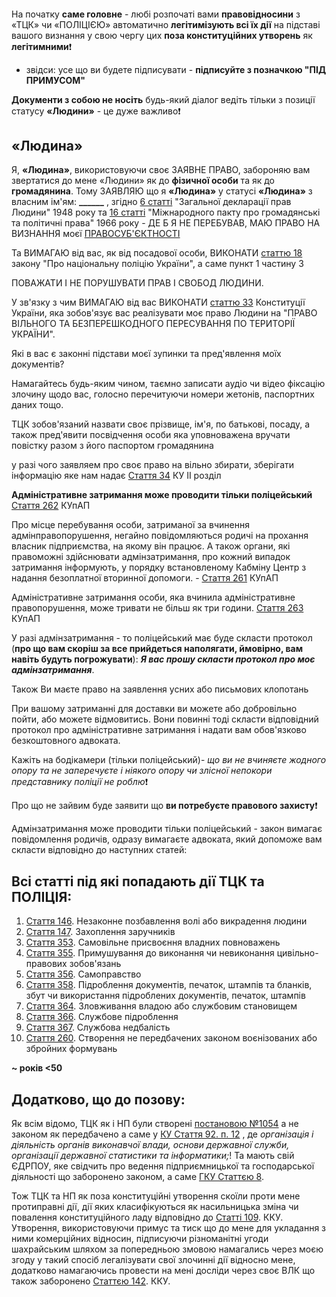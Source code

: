 <div style="
    display: flex;
    justify-content: center;
    padding: 1.7em 0 3.7em 0;
"><div style="background: url(./assets/images/icons/svg/txt_pamyatka.svg) no-repeat 0 0 / cover;width: 16.7em;height: 3.0em;"></div></div>

На початку **саме головне** - любі розпочаті вами **правовідносини** з «ТЦК» чи «ПОЛІЦІЄЮ» автоматично **легітимізують всі їх дії** на підставі вашого визнання у свою чергу цих **поза конституційних утворень** як **легітимними**❗️

- звідси: усе що ви будете підписувати - **підписуйте з позначкою "ПІД ПРИМУСОМ"**

**Документи з собою не носіть** будь-який діалог ведіть тільки з позиції статусу **«Людини»** - це дуже важливо❗️

## «Людина»

Я, **«Людина»**, використовуючи своє ЗАЯВНЕ ПРАВО, забороняю вам звертатися до мене «Людини» як до **фізичної особи** та як до **громадянина**. Тому ЗАЯВЛЯЮ що я **«Людина»** у статусі **«Людина»** з власним ім'ям: **\_\_\_\_\_\_** , згідно [6 статті](https://zakon.rada.gov.ua/laws/show/995_015#o24) "Загальної декларації прав Людини" 1948 року та [16 статті](https://zakon.rada.gov.ua/laws/show/995_043#o90) "Міжнародного пакту про громадянські та політичні права" 1966 року - ДЕ Б Я НЕ ПЕРЕБУВАВ, МАЮ ПРАВО НА ВИЗНАННЯ моєї [ПРАВОСУБ'ЄКТНОСТІ]({{site.github.url}}/pages/guide/zagalna-harakteristika-pravosubyektnosti.html)

Та ВИМАГАЮ від вас, як від посадової особи, ВИКОНАТИ [статтю 18](https://zakon.rada.gov.ua/laws/show/580-19#n101) закону "Про національну поліцію України", а саме пункт 1 частину 3

ПОВАЖАТИ І НЕ ПОРУШУВАТИ ПРАВ І СВОБОД ЛЮДИНИ.

У зв'язку з чим ВИМАГАЮ від вас ВИКОНАТИ [статтю 33](https://www.president.gov.ua/ua/documents/constitution/konstituciya-ukrayini-rozdil-ii#:~:text=%D0%A1%D1%82%D0%B0%D1%82%D1%82%D1%8F%2033.,%D0%B2%20%D0%A3%D0%BA%D1%80%D0%B0%D1%97%D0%BD%D1%83.) Конституції України, яка зобов'язує вас реалізувати моє право Людини на "ПРАВО ВІЛЬНОГО ТА БЕЗПЕРЕШКОДНОГО ПЕРЕСУВАННЯ ПО ТЕРИТОРІЇ УКРАЇНИ".

Які в вас є законні підстави моєї зупинки та пред'явлення моїх документів?

Намагайтесь будь-яким чином, таємно записати аудіо чи відео фіксацію злочину щодо вас, голосно перечитуючи номери жетонів, паспортних даних тощо.

ТЦК зобов'язаний назвати своє прізвище, ім'я, по батькові, посаду, а також пред'явити посвідчення особи яка уповноважена вручати повістку разом з його паспортом громадянина

у разі чого заявляем про своє право на вільно збирати, зберігати інформацію яке нам надає [Стаття 34](https://www.president.gov.ua/ua/documents/constitution/konstituciya-ukrayini-rozdil-ii#:~:text=%D0%A1%D1%82%D0%B0%D1%82%D1%82%D1%8F%2034.,%D0%BF%D1%80%D0%B0%D0%B2%D0%BE%D1%81%D1%83%D0%B4%D0%B4%D1%8F.) КУ II розділ

**Адміністративне затримання може проводити тільки поліцейський** [Стаття 262](https://zakon.rada.gov.ua/laws/show/80732-10#n544) КУпАП

Про місце перебування особи, затриманої за вчинення адмінправопорушення, негайно повідомляються родичі на прохання власник підприємства, на якому він працює. А також органи, які правоможні здійснювати адмінзатримання, про кожний випадок затримання інформують, у порядку встановленому Кабміну Центр з надання безоплатної вторинної допомоги. - [Стаття 261](https://zakon.rada.gov.ua/laws/show/80732-10#n539) КУпАП

Адміністративне затримання особи, яка вчинила адміністративне правопорушення, може тривати не більш як три години. [Стаття 263](https://zakon.rada.gov.ua/laws/show/80732-10#n555) КУпАП

У разі адмінзатримання - то поліцейський має буде скласти протокол (**про що вам скоріш за все прийдеться наполягати, ймовірно, вам навіть будуть погрожувати**): **_Я вас прошу скласти протокол про моє адмінзатримання_**.

Також Ви маєте право на заявлення усних або письмових клопотань

При вашому затриманні для доставки ви можете або добровільно пойти, або можете відмовитись. Вони повинні тоді скласти відповідний протокол про адміністративне затримання і надати вам обов'язково безкоштовного адвоката.

Кажіть на бодікамери (тільки поліцейський)- *що ви не вчиняєте жодного опору та не заперечуєте і ніякого опору чи злісної непокори представнику поліції не роблю*❗️

Про що не зайвим буде заявити що **ви потребуєте правового захисту**❗️

Адмінзатримання може проводити тільки поліцейський - закон вимагає повідомлення родичів, одразу вимагаєте адвоката, який допоможе вам скласти відповідно до наступних статей:

## Всі статті під які попадають дії ТЦК та ПОЛІЦІЯ:

1. [Стаття 146](https://zakon.rada.gov.ua/laws/show/2341-14#n927). Незаконне позбавлення волі або викрадення людини
2. [Стаття 147](https://zakon.rada.gov.ua/laws/show/2341-14#n934). Захоплення заручників
3. [Стаття 353](https://zakon.rada.gov.ua/laws/show/2341-14#n2430). Самовільне присвоєння владних повноважень
4. [Стаття 355](https://zakon.rada.gov.ua/laws/show/2341-14#n2452). Примушування до виконання чи невиконання цивільно-правових зобов'язань
5. [Стаття 356](https://zakon.rada.gov.ua/laws/show/2341-14#n2459). Самоправство
6. [Стаття 358](https://zakon.rada.gov.ua/laws/show/2341-14#n2469). Підроблення документів, печаток, штампів та бланків, збут чи використання підроблених документів, печаток, штампів
7. [Стаття 364](https://zakon.rada.gov.ua/laws/show/2341-14#n2535). Зловживання владою або службовим становищем
8. [Стаття 366](https://zakon.rada.gov.ua/laws/show/2341-14#n2571). Службове підроблення
9. [Стаття 367](https://zakon.rada.gov.ua/laws/show/2341-14#n2577). Службова недбалість
10. [Стаття 260](https://zakon.rada.gov.ua/laws/show/2341-14#n2488). Створення не передбачених законом воєнізованих або збройних формувань

**~ років <50**

## Додатково, що до позову:

Як всім відомо, ТЦК як і НП були створені [постановою №1054](https://zakon.rada.gov.ua/laws/show/1054-2007-%D0%BF#Text) а не законом як передбачено а саме у [КУ Стаття 92. п. 12](https://zakon.rada.gov.ua/rada/show/254%D0%BA/96-%D0%B2%D1%80#n4542) , де _організація і діяльність органів виконавчої влади, основи державної служби, організації державної статистики та інформатики;_! Та мають свій ЄДРПОУ, яке свідчить про ведення підприємницької та господарської діяльності що заборонено законом, а саме [ГКУ Статтєю 8](https://zakon.rada.gov.ua/laws/show/436-15#n48).

Тож ТЦК та НП як поза конституційні утворення скоїли проти мене протиправні дії, дії яких класифікуються як насильницька зміна чи повалення конституційного ладу відповідно до [Статті 109](https://zakon.rada.gov.ua/laws/show/2341-14#n690). ККУ. Утворення, використовуючи примус та тиск що до мене для укладання з ними комерційних відносин, підписуючи різноманітні угоди шахрайським шляхом за попередньою змовою намагались через моєю згоду у такий спосіб легалізувати свої злочинні дії відносно мене, додатково намагаючись провести на мені досліди через своє ВЛК що також заборонено [Статтєю 142](https://zakon.rada.gov.ua/laws/show/2341-14#n900). ККУ.

